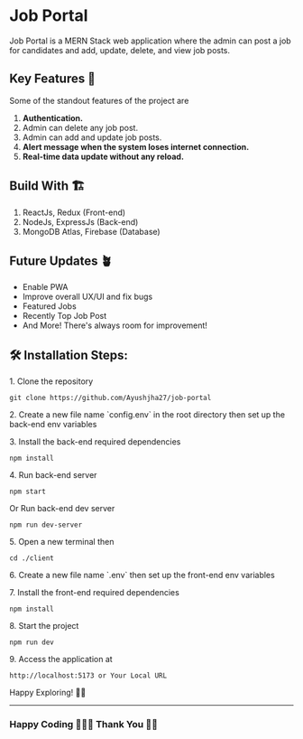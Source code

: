 # Job Portal

Job Portal is a MERN Stack web application where the admin can post a job for candidates and add, update, delete, and view job posts.

## Key Features 📝

Some of the standout features of the project are

1. <b>Authentication.</b>
2. Admin can delete any job post.
3. Admin can add and update job posts.
4. <b>Alert message when the system loses internet connection.</b>
5. <b> Real-time data update without any reload.</b>

## Build With 🏗️

1. ReactJs, Redux (Front-end)
2. NodeJs, ExpressJs (Back-end)
3. MongoDB Atlas, Firebase (Database)

## Future Updates 🪴

- Enable PWA
- Improve overall UX/UI and fix bugs
- Featured Jobs
- Recently Top Job Post
- And More! There's always room for improvement!

## 🛠️ Installation Steps:

<p>1. Clone the repository</p>

```
git clone https://github.com/Ayushjha27/job-portal
```

<p>2. Create a new file name `config.env` in the root directory then set up the back-end env variables </p>

<p>3. Install the back-end required dependencies </p>

```
npm install
```

<p>4. Run back-end server </p>

```
npm start
```

Or Run back-end dev server

```
npm run dev-server
```

<p>5. Open a new terminal then</p>

```
cd ./client
```

<p>6. Create a new file name `.env` then set up the front-end env variables </p>

<p>7. Install the front-end required dependencies</p>

```
npm install
```

<p>8. Start the project</p>

```
npm run dev
```

<p>9. Access the application at</p>

```
http://localhost:5173 or Your Local URL
```

Happy Exploring! ✌🏻

<hr />

### Happy Coding 👨🏻‍💻 Thank You 🙏🏻
